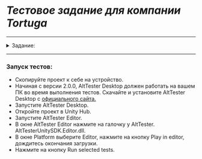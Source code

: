 # *Тестовое задание для компании Tortuga*
____

<details>
<summary>Задание:</summary>
Протестировать игру https://github.com/godhedin/qa-test-case

Цель игры - добраться до красного квадрата.
Необходимо написать позитивный тест
1. Мы находимся на стартовом экране(StartScene)
2. Переходим на экран игры
3. Доходим до красного квадрата
4. Возвращаемся на стартовый экран


### Решение
1. Необходимо подключить AltTester https://alttester.com/docs/sdk/latest/home.html
2. Написать автоматизированный позитивный тест
3. Запустить тест из редактора юнити(игра запускается с StartScene)

### Результат
Результатом является репозиторий на github.
В репозитории должен находится склоненный проект игры +  тест  + инструкция по запуску(если она необходима)
Проект должен быть полностью работоспособным, включать в себя все зависимости и настройки.




Нам нужно оценить Ваш результат как разработчика, который не просто пишет код, а решает
задачу. Глубину проработки и объем необходимого функционала Вы определяете сами, исходя из
возможностей по времени и собственных представлений о том, что минимально необходимо для
решения данной задачи. Плюсом будет создания архитектуры тестирования, удобной для поддержки и расширения

Желаем удачи!

</details>



____

### Запуск тестов:
- Скопируйте проект к себе на устройство.
- Начиная с версии 2.0.0, AltTester Desktop должен работать на вашем ПК во время выполнения тестов. Скачайте и установите AltTester Desktop с [официального сайта.](https://alttester.com/tools/#pricing)
- Запустите AltTester Desktop.
- Откройте проект в Unity Hub.
- Запустите AltTester Editor.
- В окне AltTester Editor нажмите на галочку у  AltTester. AltTesterUnitySDK.Editor.dll.
- В окне Platform выберите Editor, нажмите на кнопку Play in editor, дождитесь окончания загрузки.
- Нажмите на кнопку Run selected tests.
